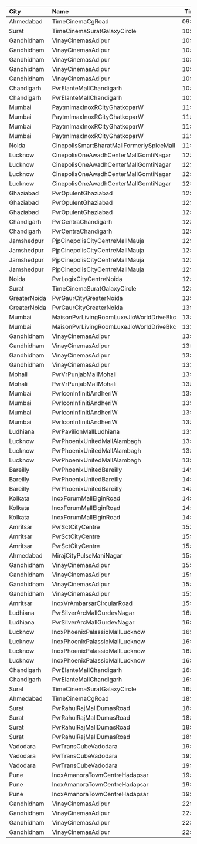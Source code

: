 | City         | Name                                      |  Time | Type            |  Price | Capacity | Booked |
| :----------- | :---------------------------------------- | ----: | :-------------- | -----: | -------: | -----: |
| Ahmedabad    | TimeCinemaCgRoad                          | 09:15 | Infinity1000    | 1,000₹ |       12 |      0 |
| Surat        | TimeCinemaSuratGalaxyCircle               | 10:00 | Sofa180         |   180₹ |       34 |      0 |
| Gandhidham   | VinayCinemasAdipur                        | 10:30 | Diamond         |   160₹ |      115 |      0 |
| Gandhidham   | VinayCinemasAdipur                        | 10:30 | Gold            |    80₹ |      111 |      0 |
| Gandhidham   | VinayCinemasAdipur                        | 10:30 | Platinum        |   160₹ |       56 |      0 |
| Gandhidham   | VinayCinemasAdipur                        | 10:30 | Silver          |    80₹ |       54 |      0 |
| Gandhidham   | VinayCinemasAdipur                        | 10:30 | Vip             |   350₹ |       18 |      0 |
| Chandigarh   | PvrElanteMallChandigarh                   | 10:40 | Classic         |   119₹ |       70 |      2 |
| Chandigarh   | PvrElanteMallChandigarh                   | 10:40 | Recliner        |   276₹ |       13 |      0 |
| Mumbai       | PaytmImaxInoxRCityGhatkoparW              | 11:05 | Club            |   112₹ |       30 |      0 |
| Mumbai       | PaytmImaxInoxRCityGhatkoparW              | 11:05 | Executive       |    90₹ |       18 |      0 |
| Mumbai       | PaytmImaxInoxRCityGhatkoparW              | 11:05 | RoyalRecliner   |   200₹ |        6 |      0 |
| Mumbai       | PaytmImaxInoxRCityGhatkoparW              | 11:05 | Royal           |   112₹ |       12 |      0 |
| Noida        | CinepolisSmartBharatMallFormerlySpiceMall | 11:25 | Normal          |   150₹ |       15 |      4 |
| Lucknow      | CinepolisOneAwadhCenterMallGomtiNagar     | 12:00 | Normal          |   150₹ |       14 |      0 |
| Lucknow      | CinepolisOneAwadhCenterMallGomtiNagar     | 12:00 | Executive       |   150₹ |       45 |      0 |
| Lucknow      | CinepolisOneAwadhCenterMallGomtiNagar     | 12:00 | Premium         |   150₹ |       26 |      2 |
| Lucknow      | CinepolisOneAwadhCenterMallGomtiNagar     | 12:00 | Vip             |   300₹ |       10 |      0 |
| Ghaziabad    | PvrOpulentGhaziabad                       | 12:00 | Recliner        |   300₹ |       11 |      5 |
| Ghaziabad    | PvrOpulentGhaziabad                       | 12:00 | Prime           |   150₹ |      108 |     54 |
| Ghaziabad    | PvrOpulentGhaziabad                       | 12:00 | Classic         |   112₹ |      112 |     58 |
| Chandigarh   | PvrCentraChandigarh                       | 12:00 | Prime           |   138₹ |      175 |     91 |
| Chandigarh   | PvrCentraChandigarh                       | 12:00 | Classic         |   109₹ |      126 |     63 |
| Jamshedpur   | PjpCinepolisCityCentreMallMauja           | 12:15 | Normal          |   150₹ |       12 |      0 |
| Jamshedpur   | PjpCinepolisCityCentreMallMauja           | 12:15 | Executive       |   150₹ |       28 |      0 |
| Jamshedpur   | PjpCinepolisCityCentreMallMauja           | 12:15 | Premium         |   150₹ |       32 |      5 |
| Jamshedpur   | PjpCinepolisCityCentreMallMauja           | 12:15 | Vip             |   400₹ |        6 |      0 |
| Noida        | PvrLogixCityCentreNoida                   | 12:35 | Classic         |   200₹ |       48 |      2 |
| Surat        | TimeCinemaSuratGalaxyCircle               | 12:45 | Sofa220         |   220₹ |       34 |      0 |
| GreaterNoida | PvrGaurCityGreaterNoida                   | 13:00 | Classic         |   160₹ |       50 |      2 |
| GreaterNoida | PvrGaurCityGreaterNoida                   | 13:00 | Prime           |   190₹ |        7 |      0 |
| Mumbai       | MaisonPvrLivingRoomLuxeJioWorldDriveBkc   | 13:15 | Luxe            |   700₹ |       24 |     12 |
| Mumbai       | MaisonPvrLivingRoomLuxeJioWorldDriveBkc   | 13:15 | LuxeSuperior    |   700₹ |       10 |      5 |
| Gandhidham   | VinayCinemasAdipur                        | 13:15 | Diamond         |   160₹ |      100 |      0 |
| Gandhidham   | VinayCinemasAdipur                        | 13:15 | Gold            |    80₹ |       77 |      0 |
| Gandhidham   | VinayCinemasAdipur                        | 13:15 | Platinum        |   160₹ |       35 |      0 |
| Gandhidham   | VinayCinemasAdipur                        | 13:15 | Silver          |    80₹ |       41 |      0 |
| Mohali       | PvrVrPunjabMallMohali                     | 13:35 | Classic         |   180₹ |       44 |      4 |
| Mohali       | PvrVrPunjabMallMohali                     | 13:35 | Prime           |   210₹ |       22 |      4 |
| Mumbai       | PvrIconInfinitiAndheriW                   | 13:45 | Classic         |   120₹ |       42 |     21 |
| Mumbai       | PvrIconInfinitiAndheriW                   | 13:45 | Prime           |   120₹ |      126 |     67 |
| Mumbai       | PvrIconInfinitiAndheriW                   | 13:45 | PrimeSuperior   |   120₹ |       32 |     16 |
| Mumbai       | PvrIconInfinitiAndheriW                   | 13:45 | Recliner        |   200₹ |       11 |      7 |
| Ludhiana     | PvrPavilionMallLudhiana                   | 13:50 | Classic         |   170₹ |       40 |      4 |
| Lucknow      | PvrPhoenixUnitedMallAlambagh              | 13:55 | Classic         |   140₹ |      198 |    101 |
| Lucknow      | PvrPhoenixUnitedMallAlambagh              | 13:55 | Prime           |   190₹ |       26 |     17 |
| Lucknow      | PvrPhoenixUnitedMallAlambagh              | 13:55 | Recliner        |   290₹ |       12 |      8 |
| Bareilly     | PvrPhoenixUnitedBareilly                  | 14:45 | Classic         |   180₹ |       48 |      2 |
| Bareilly     | PvrPhoenixUnitedBareilly                  | 14:45 | Prime           |   200₹ |       56 |      2 |
| Bareilly     | PvrPhoenixUnitedBareilly                  | 14:45 | Recliner        |   350₹ |        7 |      3 |
| Kolkata      | InoxForumMallElginRoad                    | 14:45 | DressCircle     |   140₹ |       50 |      0 |
| Kolkata      | InoxForumMallElginRoad                    | 14:45 | Galleria        |   140₹ |       14 |      0 |
| Kolkata      | InoxForumMallElginRoad                    | 14:45 | Royal           |   140₹ |       13 |      0 |
| Amritsar     | PvrSctCityCentre                          | 15:20 | Classic         |   160₹ |       45 |      0 |
| Amritsar     | PvrSctCityCentre                          | 15:20 | Prime           |   170₹ |       30 |      1 |
| Amritsar     | PvrSctCityCentre                          | 15:20 | Recliner        |   330₹ |       11 |      0 |
| Ahmedabad    | MirajCityPulseManiNagar                   | 15:20 | Gold            |   150₹ |       24 |      2 |
| Gandhidham   | VinayCinemasAdipur                        | 15:30 | Diamond         |   160₹ |      100 |      0 |
| Gandhidham   | VinayCinemasAdipur                        | 15:30 | Gold            |    80₹ |       77 |      0 |
| Gandhidham   | VinayCinemasAdipur                        | 15:30 | Platinum        |   160₹ |       35 |      0 |
| Gandhidham   | VinayCinemasAdipur                        | 15:30 | Silver          |    80₹ |       41 |      0 |
| Amritsar     | InoxVrAmbarsarCircularRoad                | 15:30 | Normal          |   112₹ |       78 |      0 |
| Ludhiana     | PvrSilverArcMallGurdevNagar               | 16:05 | Prime           |   230₹ |       15 |      0 |
| Ludhiana     | PvrSilverArcMallGurdevNagar               | 16:05 | Classic         |   170₹ |       53 |      0 |
| Lucknow      | InoxPhoenixPalassioMallLucknow            | 16:15 | Club            |   130₹ |       53 |      0 |
| Lucknow      | InoxPhoenixPalassioMallLucknow            | 16:15 | Executive       |   130₹ |       13 |      0 |
| Lucknow      | InoxPhoenixPalassioMallLucknow            | 16:15 | RoyaleRecliners |   250₹ |        6 |      0 |
| Lucknow      | InoxPhoenixPalassioMallLucknow            | 16:15 | Royale          |   150₹ |       30 |      0 |
| Chandigarh   | PvrElanteMallChandigarh                   | 16:15 | Classic         |   165₹ |       70 |     14 |
| Chandigarh   | PvrElanteMallChandigarh                   | 16:15 | Recliner        |   507₹ |       13 |      0 |
| Surat        | TimeCinemaSuratGalaxyCircle               | 16:30 | Infinity350     |   350₹ |       22 |      0 |
| Ahmedabad    | TimeCinemaCgRoad                          | 18:15 | Standard260     |   260₹ |      108 |      8 |
| Surat        | PvrRahulRajMallDumasRoad                  | 18:55 | Recliner        |   370₹ |       24 |      0 |
| Surat        | PvrRahulRajMallDumasRoad                  | 18:55 | Prime           |   200₹ |       72 |     24 |
| Surat        | PvrRahulRajMallDumasRoad                  | 18:55 | ClassicPlus     |   190₹ |       30 |      0 |
| Surat        | PvrRahulRajMallDumasRoad                  | 18:55 | Classic         |   180₹ |       30 |      0 |
| Vadodara     | PvrTransCubeVadodara                      | 19:15 | Classic         |   110₹ |       42 |      0 |
| Vadodara     | PvrTransCubeVadodara                      | 19:15 | Prime           |   110₹ |       99 |      2 |
| Vadodara     | PvrTransCubeVadodara                      | 19:15 | Recliner        |   300₹ |        8 |      2 |
| Pune         | InoxAmanoraTownCentreHadapsar             | 19:35 | Club            |   112₹ |       49 |      0 |
| Pune         | InoxAmanoraTownCentreHadapsar             | 19:35 | Executive       |   112₹ |       10 |      0 |
| Pune         | InoxAmanoraTownCentreHadapsar             | 19:35 | Royale          |   190₹ |        2 |      0 |
| Gandhidham   | VinayCinemasAdipur                        | 22:15 | Diamond         |   160₹ |      100 |      0 |
| Gandhidham   | VinayCinemasAdipur                        | 22:15 | Gold            |    80₹ |       77 |      0 |
| Gandhidham   | VinayCinemasAdipur                        | 22:15 | Platinum        |   160₹ |       35 |      0 |
| Gandhidham   | VinayCinemasAdipur                        | 22:15 | Silver          |    80₹ |       41 |      0 |